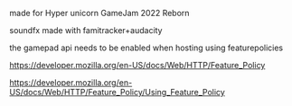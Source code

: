 
made for Hyper unicorn GameJam 2022 Reborn

soundfx made with famitracker+audacity

the gamepad api needs to be enabled when hosting using featurepolicies


https://developer.mozilla.org/en-US/docs/Web/HTTP/Feature_Policy

https://developer.mozilla.org/en-US/docs/Web/HTTP/Feature_Policy/Using_Feature_Policy